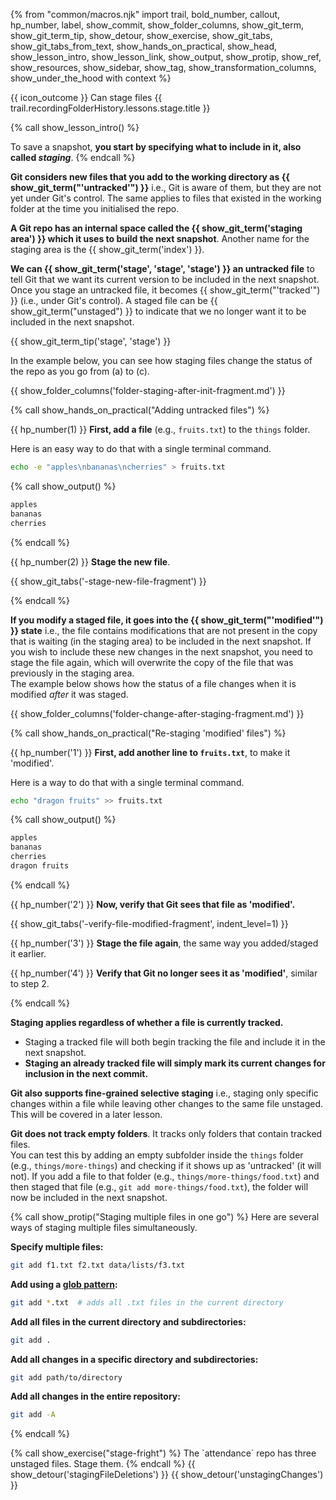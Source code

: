 {% from "common/macros.njk" import trail, bold_number, callout, hp_number, label, show_commit, show_folder_columns, show_git_term, show_git_term_tip, show_detour, show_exercise, show_git_tabs, show_git_tabs_from_text, show_hands_on_practical, show_head, show_lesson_intro, show_lesson_link, show_output, show_protip, show_ref, show_resources, show_sidebar, show_tag, show_transformation_columns, show_under_the_hood with context %}

<span id="outcomes">{{ icon_outcome }} Can stage files</span>
<span id="title">{{ trail.recordingFolderHistory.lessons.stage.title }}</span>

<div id="body">

{% call show_lesson_intro() %}

To save a snapshot, **you start by specifying what to include in it, also called _staging_**.
{% endcall %}

**Git considers new files that you add to the working directory as {{ show_git_term("'untracked'") }}** i.e., Git is aware of them, but they are not yet under Git's control. The same applies to files that existed in the working folder at the time you initialised the repo.

**A Git repo has an internal space called the {{ show_git_term('staging area') }} which it uses to build the next snapshot**. Another name for the staging area is the {{ show_git_term('index') }}.

**We can {{ show_git_term('stage', 'stage', 'stage') }} an untracked file** to tell Git that we want its current version to be included in the next snapshot. Once you stage an untracked file, it becomes {{ show_git_term("'tracked'") }} (i.e., under Git's control). A staged file can be {{ show_git_term("unstaged") }} to indicate that we no longer want it to be included in the next snapshot.

{{ show_git_term_tip('stage', 'stage') }}

In the example below, you can see how staging files change the status of the repo as you go from (a) to (c).

{{ show_folder_columns('folder-staging-after-init-fragment.md') }}

{% call show_hands_on_practical("Adding untracked files") %}

{{ hp_number(1) }} **First, add a file** (e.g., `fruits.txt`) to the `things` folder.

<box type="tip" seamless>

Here is an easy way to do that with a single terminal command.

```bash {.no-line-numbers }
echo -e "apples\nbananas\ncherries" > fruits.txt
```
{% call show_output() %}
```txt {heading="things/fruits.txt"}
apples
bananas
cherries
```
{% endcall %}


</box>

{{ hp_number(2) }} **Stage the new file**.

{{ show_git_tabs('-stage-new-file-fragment') }}

{% endcall %}


**If you modify a staged file, it goes into the {{ show_git_term("'modified'") }} state** i.e., the file contains modifications that are not present in the copy that is waiting (in the staging area) to be included in the next snapshot. If you wish to include these new changes in the next snapshot, you need to stage the file again, which will overwrite the copy of the file that was previously in the staging area.<br>
The example below shows how the status of a file changes when it is modified _after_ it was staged.

{{ show_folder_columns('folder-change-after-staging-fragment.md') }}

{% call show_hands_on_practical("Re-staging 'modified' files") %}

{{ hp_number('1') }} **First, add another line to `fruits.txt`**, to make it 'modified'.
<div class="indented-level1">

<box type="tip" seamless>

Here is a way to do that with a single terminal command.

```bash {.no-line-numbers }
echo "dragon fruits" >> fruits.txt
```
{% call show_output() %}

```txt {heading="things/fruits.txt" highlight-lines="4"}
apples
bananas
cherries
dragon fruits
```
{% endcall %}
</box>
</div>

{{ hp_number('2') }} **Now, verify that Git sees that file as 'modified'.**

{{ show_git_tabs('-verify-file-modified-fragment', indent_level=1) }}

{{ hp_number('3') }} **Stage the file again**, the same way you added/staged it earlier.

{{ hp_number('4') }} **Verify that Git no longer sees it as 'modified'**, similar to step 2.

{% endcall %} <!-- end: HOP -->

**Staging applies regardless of whether a file is currently tracked.**
 * Staging a tracked file will both begin tracking the file and include it in the next snapshot.
 * **Staging an already tracked file will simply mark its current changes for inclusion in the next commit.**

<div class="non-printable">

**Git also supports fine-grained selective staging** i.e., staging only specific changes within a file while leaving other changes to the same file unstaged. This will be covered in a later lesson.
</div>

**Git does not track empty folders**. It tracks only folders that contain tracked files.<br>
<span class="non-printable">You can test this by adding an empty subfolder inside the `things` folder (e.g., `things/more-things`) and checking if it shows up as 'untracked' (it will not). If you add a file to that folder (e.g., `things/more-things/food.txt`) and then staged that file (e.g., `git add more-things/food.txt`), the folder will now be included in the next snapshot.</span>


{% call show_protip("Staging multiple files in one go") %}
Here are several ways of staging multiple files simultaneously.

**Specify multiple files:**
```bash
git add f1.txt f2.txt data/lists/f3.txt
```

**Add using a [glob pattern](https://en.wikipedia.org/wiki/Glob_(programming)):**
```bash
git add *.txt  # adds all .txt files in the current directory
```

**Add all files in the current directory and subdirectories:**
```bash
git add .
```

**Add all changes in a specific directory and subdirectories:**
```bash
git add path/to/directory
```

**Add all changes in the entire repository:**
```bash
git add -A
```
{% endcall %} <!-- end: show_protip -->


</div>

<div id="extras">
{% call show_exercise("stage-fright") %}
The `attendance` repo has three unstaged files. Stage them.
{% endcall %}
{{ show_detour('stagingFileDeletions') }}
{{ show_detour('unstagingChanges') }}
</div>

